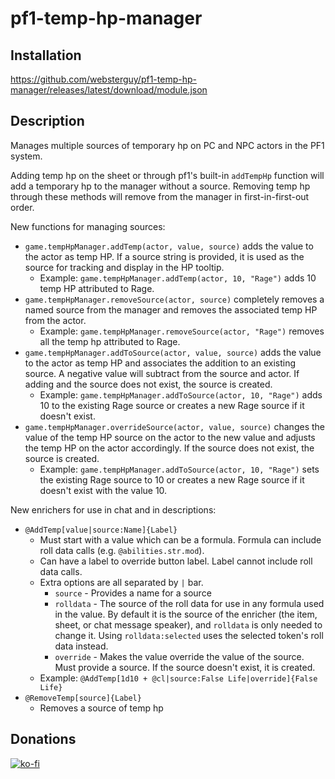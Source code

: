 # pf1-temp-hp-manager

## Installation

https://github.com/websterguy/pf1-temp-hp-manager/releases/latest/download/module.json

## Description

Manages multiple sources of temporary hp on PC and NPC actors in the PF1 system.

Adding temp hp on the sheet or through pf1's built-in `addTempHp` function will add a temporary hp to the manager without a source. Removing temp hp through these methods will remove from the manager in first-in-first-out order.

New functions for managing sources:
- `game.tempHpManager.addTemp(actor, value, source)` adds the value to the actor as temp HP. If a source string is provided, it is used as the source for tracking and display in the HP tooltip.
  - Example: `game.tempHpManager.addTemp(actor, 10, "Rage")` adds 10 temp HP attributed to Rage.
- `game.tempHpManager.removeSource(actor, source)` completely removes a named source from the manager and removes the associated temp HP from the actor.
  - Example: `game.tempHpManager.removeSource(actor, "Rage")` removes all the temp hp attributed to Rage.
- `game.tempHpManager.addToSource(actor, value, source)` adds the value to the actor as temp HP and associates the addition to an existing source. A negative value will subtract from the source and actor. If adding and the source does not exist, the source is created.
  - Example: `game.tempHpManager.addToSource(actor, 10, "Rage")` adds 10 to the existing Rage source or creates a new Rage source if it doesn't exist.
- `game.tempHpManager.overrideSource(actor, value, source)` changes the value of the temp HP source on the actor to the new value and adjusts the temp HP on the actor accordingly. If the source does not exist, the source is created.
  - Example: `game.tempHpManager.addToSource(actor, 10, "Rage")` sets the existing Rage source to 10 or creates a new Rage source if it doesn't exist with the value 10.

New enrichers for use in chat and in descriptions:
- `@AddTemp[value|source:Name]{Label}`
  - Must start with a value which can be a formula. Formula can include roll data calls (e.g. `@abilities.str.mod`).
  - Can have a label to override button label. Label cannot include roll data calls.
  - Extra options are all separated by `|` bar.
    - `source` - Provides a name for a source
    - `rolldata` - The source of the roll data for use in any formula used in the value. By default it is the source of the enricher (the item, sheet, or chat message speaker), and `rolldata` is only needed to change it. Using `rolldata:selected` uses the selected token's roll data instead.
    - `override` - Makes the value override the value of the source. Must provide a source. If the source doesn't exist, it is created.
  - Example: `@AddTemp[1d10 + @cl|source:False Life|override]{False Life}`
- `@RemoveTemp[source]{Label}`
  - Removes a source of temp hp

## Donations

[![ko-fi](https://ko-fi.com/img/githubbutton_sm.svg)](https://ko-fi.com/Y8Y5TH8DM)
